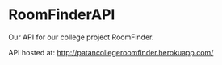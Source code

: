 # RoomFinderAPI
Our API for our college project RoomFinder.

API hosted at: http://patancollegeroomfinder.herokuapp.com/
